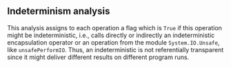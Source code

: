 Indeterminism analysis
----------------------

This analysis assigns to each operation a flag which is `True`
if this operation might be indeterministic, i.e., calls directly or indirectly
an indeterministic encapsulation operator or an operation
from the module `System.IO.Unsafe`, like `unsafePerformIO`.
Thus, an indeterministic is not referentially transparent
since it might deliver different results on different program runs.
